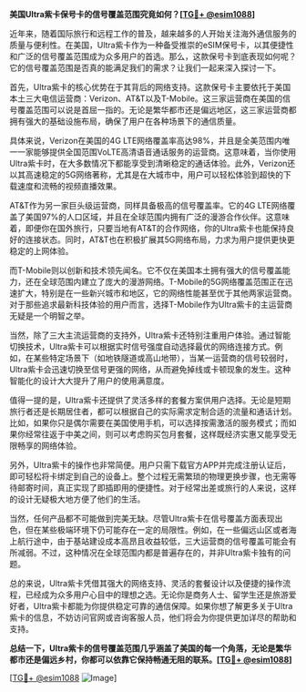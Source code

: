 **美国Ultra紫卡保号卡的信号覆盖范围究竟如何？[[TG💪+ @esim1088](https://t.me/s/esim1088)]**

近年来，随着国际旅行和远程工作的普及，越来越多的人开始关注海外通信服务的质量与便利性。在美国，Ultra紫卡作为一种备受推崇的eSIM保号卡，以其便捷性和广泛的信号覆盖范围成为众多用户的首选。那么，这款保号卡到底表现如何呢？它的信号覆盖范围是否真的能满足我们的需求？让我们一起来深入探讨一下。

首先，Ultra紫卡的核心优势在于其背后的网络支持。这款保号卡主要依托于美国本土三大电信运营商：Verizon、AT&T以及T-Mobile。这三家运营商在美国的信号覆盖范围可以说是首屈一指的。无论是繁华都市还是偏远地区，这三家运营商都拥有强大的基础设施布局，确保了用户在各种场景下的通信质量。

具体来说，Verizon在美国的4G LTE网络覆盖率高达98%，并且是全美范围内唯一一家能够提供全国范围VoLTE高清语音通话服务的运营商。这意味着，当你使用Ultra紫卡时，在大多数情况下都能享受到清晰稳定的通话体验。此外，Verizon还以其高速稳定的5G网络著称，尤其是在大城市中，用户可以轻松体验到超快的下载速度和流畅的视频直播效果。

AT&T作为另一家巨头级运营商，同样具备极高的信号覆盖率。它的4G LTE网络覆盖了美国97%的人口区域，并且在全球范围内拥有广泛的漫游合作伙伴。这意味着，即便你在国外旅行，只要当地有AT&T的合作网络，你的Ultra紫卡也能保持良好的连接状态。同时，AT&T也在积极扩展其5G网络布局，力求为用户提供更快更稳定的上网体验。

而T-Mobile则以创新和技术领先闻名。它不仅在美国本土拥有强大的信号覆盖能力，还在全球范围内建立了庞大的漫游网络。T-Mobile的5G网络覆盖范围正在迅速扩大，特别是在一些新兴城市和地区，它的网络性能甚至优于其他两家运营商。对于那些追求最新科技体验的用户而言，选择T-Mobile作为Ultra紫卡的主运营商无疑是一个明智之举。

当然，除了三大主流运营商的支持外，Ultra紫卡还特别注重用户体验。通过智能切换技术，Ultra紫卡可以根据实时信号强度自动选择最优的网络连接方式。例如，在某些特定场景下（如地铁隧道或高山地带），当某一运营商的信号较弱时，Ultra紫卡会迅速切换至信号更强的网络，从而避免掉线或卡顿现象的发生。这种智能化的设计大大提升了用户的使用满意度。

值得一提的是，Ultra紫卡还提供了灵活多样的套餐方案供用户选择。无论是短期旅行者还是长期居住者，都可以根据自己的实际需求定制合适的流量和通话计划。比如，如果你只是偶尔需要在美国使用手机，可以选择按需激活的服务模式；而如果你经常往返于中美之间，则可以考虑购买包月套餐，这样既经济实惠又能享受无限畅享的网络体验。

另外，Ultra紫卡的操作也非常简便。用户只需下载官方APP并完成注册认证后，即可轻松将卡绑定到自己的设备上。整个过程无需繁琐的物理更换步骤，也无需等待邮寄时间，真正实现了即插即用的便捷性。对于经常出差或旅行的人来说，这样的设计无疑极大地方便了他们的生活。

当然，任何产品都不可能做到完美无缺。尽管Ultra紫卡在信号覆盖方面表现出色，但在某些极端环境下仍可能存在一定的局限性。例如，在一些偏远山区或者海上航行途中，由于基站建设成本高昂且收益较低，三大运营商的信号覆盖可能会有所减弱。不过，这种情况在全球范围内都是普遍存在的，并非Ultra紫卡独有的问题。

总的来说，Ultra紫卡凭借其强大的网络支持、灵活的套餐设计以及便捷的操作流程，已经成为众多用户心目中的理想之选。无论你是商务人士、留学生还是旅游爱好者，Ultra紫卡都能为你提供稳定可靠的通信保障。如果你想了解更多关于Ultra紫卡的信息，不妨访问官网或咨询客服人员，他们将会为你提供更加详尽的帮助和支持。

**总结一下，Ultra紫卡的信号覆盖范围几乎涵盖了美国的每一个角落，无论是繁华都市还是偏远乡村，你都可以依靠它保持畅通无阻的联系。[[TG💪+ @esim1088](https://t.me/s/esim1088)]**

[[TG💪+ @esim1088](https://t.me/s/esim1088) ![Image](https://i.postimg.cc/4NQfJmqS/Snipaste-2025-05-13-00-14-12.png)]